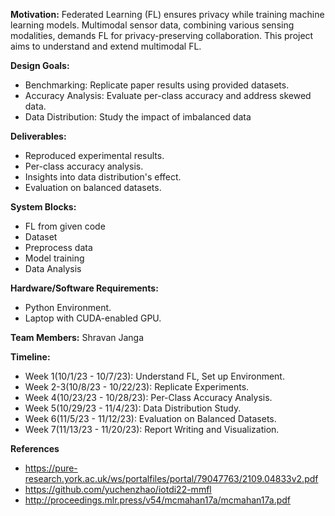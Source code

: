 **Motivation:**
Federated Learning (FL) ensures privacy while training machine learning models. Multimodal sensor data, combining various sensing modalities, demands FL for 
privacy-preserving collaboration. This project aims to understand and extend multimodal FL.
  
**Design Goals:**
- Benchmarking: Replicate paper results using provided datasets.
- Accuracy Analysis: Evaluate per-class accuracy and address skewed data.
- Data Distribution: Study the impact of imbalanced data

**Deliverables:**
- Reproduced experimental results.
- Per-class accuracy analysis.
- Insights into data distribution's effect.
- Evaluation on balanced datasets.

**System Blocks:**
- FL from given code
- Dataset
- Preprocess data
- Model training
- Data Analysis

**Hardware/Software Requirements:**
- Python Environment.
- Laptop with CUDA-enabled GPU.

**Team Members:** Shravan Janga

**Timeline:**
- Week 1(10/1/23 - 10/7/23): Understand FL, Set up Environment.
- Week 2-3(10/8/23 - 10/22/23): Replicate Experiments.
- Week 4(10/23/23 - 10/28/23): Per-Class Accuracy Analysis.
- Week 5(10/29/23 - 11/4/23): Data Distribution Study.
- Week 6(11/5/23 - 11/12/23): Evaluation on Balanced Datasets.
- Week 7(11/13/23 - 11/20/23): Report Writing and Visualization.

**References**
- https://pure-research.york.ac.uk/ws/portalfiles/portal/79047763/2109.04833v2.pdf
- https://github.com/yuchenzhao/iotdi22-mmfl
- http://proceedings.mlr.press/v54/mcmahan17a/mcmahan17a.pdf

